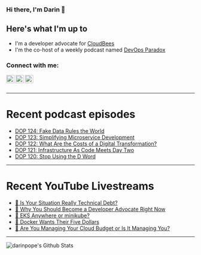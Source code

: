 ### Hi there, I'm Darin 👋

## Here's what I'm up to
- I'm a developer advocate for [CloudBees][cloudbees-website]
- I'm the co-host of a weekly podcast named [DevOps Paradox][dop-website]

### Connect with me:

[<img align="left" alt="darinpope | Twitter" width="22px" src="https://cdn.jsdelivr.net/npm/simple-icons@v3/icons/twitter.svg" />][twitter]
[<img align="left" alt="darinpope | LinkedIn" width="22px" src="https://cdn.jsdelivr.net/npm/simple-icons@v3/icons/linkedin.svg" />][linkedin]
[<img align="left" alt="darinpope | Instagram" width="22px" src="https://cdn.jsdelivr.net/npm/simple-icons@v3/icons/instagram.svg" />][instagram]

<br />
<br />

---

# Recent podcast episodes
<!-- BLOG-POST-LIST:START -->
- [DOP 124: Fake Data Rules the World](https://www.devopsparadox.com/episodes/fake-data-rules-the-world-124/)
- [DOP 123: Simplifying Microservice Development](https://www.devopsparadox.com/episodes/simplifying-microservice-development-123/)
- [DOP 122: What Are the Costs of a Digital Transformation?](https://www.devopsparadox.com/episodes/what-are-the-costs-of-a-digital-transformation-122/)
- [DOP 121: Infrastructure As Code Meets Day Two](https://www.devopsparadox.com/episodes/infrastructure-as-code-meets-day-two-121/)
- [DOP 120: Stop Using the D Word](https://www.devopsparadox.com/episodes/stop-using-the-d-word-120/)
<!-- BLOG-POST-LIST:END -->

---

# Recent YouTube Livestreams
<!-- YOUTUBE:START -->
- [🔴 Is Your Situation Really Technical Debt?](https://www.youtube.com/watch?v=lJInPEHZnAQ)
- [🔴 Why You Should Become a Developer Advocate Right Now](https://www.youtube.com/watch?v=c30eoklxzNA)
- [🔴 EKS Anywhere or minikube?](https://www.youtube.com/watch?v=7wpBUkFjcws)
- [🔴 Docker Wants Their Five Dollars](https://www.youtube.com/watch?v=Bt8oaEQBL-4)
- [🔴 Are You Managing Your Cloud Budget or Is It Managing You?](https://www.youtube.com/watch?v=IGA_OqRm9CE)
<!-- YOUTUBE:END -->

---

<img align="left" alt="darinpope's Github Stats" src="https://github-readme-stats.codestackr.vercel.app/api?username=darinpope&show_icons=true&hide_border=true" />


[website]: https://www.darinpope.com/
[twitter]: https://twitter.com/darinpope
[youtube]: https://youtube.com/darinpope
[instagram]: https://instagram.com/darinpope
[linkedin]: https://linkedin.com/in/darinpope
[cloudbees-website]: https://www.cloudbees.com/
[dop-website]: https://www.devopsparadox.com/

<!--
**darinpope/darinpope** is a ✨ _special_ ✨ repository because its `README.md` (this file) appears on your GitHub profile.

Here are some ideas to get you started:

- 🔭 I’m currently working on ...
- 🌱 I’m currently learning ...
- 👯 I’m looking to collaborate on ...
- 🤔 I’m looking for help with ...
- 💬 Ask me about ...
- 📫 How to reach me: ...
- 😄 Pronouns: ...
- ⚡ Fun fact: ...
-->
